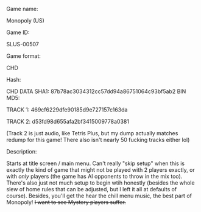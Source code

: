 Game name:

Monopoly (US)

Game ID:

SLUS-00507

Game format:

CHD

Hash:

CHD DATA SHA1: 87b78ac3034312cc57dd94a86751064c93bf5ab2
BIN MD5:

TRACK 1: 469cf6229dfe90185d9e727157c163da

TRACK 2: d53fd98d655afa2bf3415009778a0381

(Track 2 is just audio, like Tetris Plus, but my dump actually matches redump for this game! There also isn't nearly 50 fucking tracks either lol)

Description:

Starts at title screen / main menu. Can't really "skip setup" when this is exactly the kind of game that might not be played with 2 players exactly, or with *only* players (the game has AI opponents to throw in the mix too). There's also just not much setup to begin wtih honestly (besides the whole slew of home rules that can be adjusted, but I left it all at defaults of course). Besides, you'll get the hear the chill menu music, the best part of Monopoly! ~~I want to see Mystery players suffer.~~
